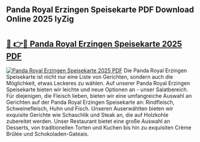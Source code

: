 ## Panda Royal Erzingen Speisekarte PDF Download Online 2025 lyZig

# <h2><a href="http://gc8kcpe.nevu.top/?p=Panda+Royal+Erzingen+Speisekarte">🔗 👉🔴 Panda Royal Erzingen Speisekarte 2025 PDF</a></h2>

[![Panda Royal Erzingen Speisekarte 2025 PDF](https://i.imgur.com/dBaPXMq.png)](http://gc8kcpe.nevu.top/?p=Panda+Royal+Erzingen+Speisekarte)
Die Panda Royal Erzingen Speisekarte ist nicht nur eine Liste von Gerichten, sondern auch die Möglichkeit, etwas Leckeres zu wählen. Auf unserer Panda Royal Erzingen Speisekarte bieten wir leichte und neue Optionen an - unser Salatbereich. Für diejenigen, die Fleisch lieben, bieten wir eine umfangreiche Auswahl an Gerichten auf der Panda Royal Erzingen Speisekarte an: Rindfleisch, Schweinefleisch, Huhn und Fisch. Unseren Auserwählten bieten wir exquisite Gerichte wie Schaschlik und Steak an, die auf Holzkohle zubereitet werden. Unser Restaurant bietet eine große Auswahl an Desserts, von traditionellen Torten und Kuchen bis hin zu exquisiten Crème Brûlée und Schokoladen-Gateais.
